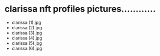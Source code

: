 # clarissa nft profiles pictures............
- clarissa (1).jpg
- clarissa (2).jpg
- clarissa (3).jpg
- clarissa (4).jpg
- clarissa (5).jpg
- clarissa (6).jpg
